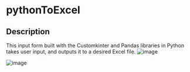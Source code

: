 # pythonToExcel

## Description
This input form built with the Customkinter and Pandas libraries in Python takes user input, and outputs it to a desired Excel file. 
![image](https://github.com/HSchaper01/pythonToExcel/assets/120733129/d7f7024a-3711-43aa-9785-902ab71aa5eb)


![image](https://github.com/HSchaper01/pythonToExcel/assets/120733129/d0e05d31-9560-4cac-ad1e-a90eb1bdfb27)

